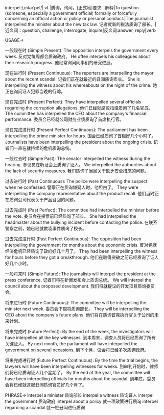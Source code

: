 interpel:/ˌɪntərˈpel/| vt.|质询，询问，(正式地)要求…解释|To question (someone, especially a government official) formally or forcefully concerning an official action or policy or personal conduct.|The journalist interpelled the minister about the new tax law. 记者就新的税法质询了部长。|近义词：question, challenge, interrogate, inquire|反义词:answer, reply|verb

USAGE->

一般现在时 (Simple Present):
The opposition interpels the government every week.  反对党每周都会质询政府。
He often interpels his colleagues about their research progress. 他经常询问同事们的研究进展。

现在进行时 (Present Continuous):
The reporters are interpelling the mayor about the recent scandal.  记者们正在就最近的丑闻质询市长。
She is interpelling the witness about his whereabouts on the night of the crime. 她正在询问证人犯罪当晚的行踪。

现在完成时 (Present Perfect):
They have interpelled several officials regarding the corruption allegations.  他们已经就腐败指控质询了几名官员。
The committee has interpelled the CEO about the company's financial performance. 委员会已经就公司财务业绩质询了首席执行官。

现在完成进行时 (Present Perfect Continuous):
The parliament has been interpelling the prime minister for hours. 国会已经质询了首相好几个小时了。
Journalists have been interpelling the president about the ongoing crisis. 记者们一直在就持续的危机质询总统。

一般过去时 (Simple Past):
The senator interpelled the witness during the hearing.  参议员在听证会上质询了证人。
We interpelled the authorities about the lack of security measures. 我们质询了当局关于缺乏安全措施的问题。

过去进行时 (Past Continuous):
The police were interpelling the suspect when he confessed.  警察正在质询嫌疑人时，他坦白了。
They were interpelling the company representative about the product recall. 他们当时正在质询公司代表关于产品召回的问题。

过去完成时 (Past Perfect):
The committee had interpelled the minister before the vote.  委员会在投票前已经质询了部长。
She had interpelled the headmaster about the bullying incident before contacting the police. 在联系警察之前，她已经就欺凌事件质询了校长。


过去完成进行时 (Past Perfect Continuous):
The opposition had been interpelling the government for months about the economic crisis.  反对党就经济危机已经质询了政府好几个月了。
They had been interpelling the witness for hours before they got a breakthrough. 他们在取得突破之前已经质询了证人好几个小时。


一般将来时 (Simple Future):
The journalists will interpel the president at the press conference.  记者们将在新闻发布会上质询总统。
We will interpel the council about the proposed development. 我们将就提议的开发项目质询委员会。

将来进行时 (Future Continuous):
The committee will be interpelling the minister next week.  委员会下周将质询部长。
They will be interpelling the CEO about the company's future plans. 他们将在质询首席执行官关于公司的未来计划。

将来完成时 (Future Perfect):
By the end of the week, the investigators will have interpelled all the key witnesses.  到本周末，调查人员将已经质询了所有关键证人。
By next month, the parliament will have interpelled the government on several occasions. 到下个月，议会将已经多次质询政府。

将来完成进行时 (Future Perfect Continuous):
By the time the trial begins, the lawyers will have been interpelling witnesses for weeks.  到审判开始时，律师们将已经质询证人几个星期了。
By the end of the year, the committee will have been interpelling officials for months about the scandal. 到年底，委员会将已经就这起丑闻质询官员好几个月了。


PHRASE->
interpel a minister  质询部长
interpel a witness  质询证人
interpel the government  质询政府
interpel about a policy  就一项政策进行质询
interpel regarding a scandal  就一桩丑闻进行质询
